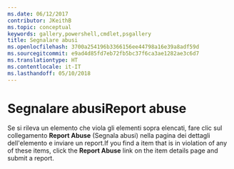 ```yaml
---
ms.date: 06/12/2017
contributor: JKeithB
ms.topic: conceptual
keywords: gallery,powershell,cmdlet,psgallery
title: Segnalare abusi
ms.openlocfilehash: 3700a254196b3366156ee44798a16e39a8adf59d
ms.sourcegitcommit: e9ad4d85fd7eb72fb5bc37f6ca3ae1282ae3c6d7
ms.translationtype: HT
ms.contentlocale: it-IT
ms.lasthandoff: 05/10/2018
---
```

# <a name="report-abuse"></a><span data-ttu-id="ef611-103">Segnalare abusi</span><span class="sxs-lookup"><span data-stu-id="ef611-103">Report abuse</span></span>

<span data-ttu-id="ef611-104">Se si rileva un elemento che viola gli elementi sopra elencati, fare clic sul collegamento **Report Abuse** (Segnala abusi) nella pagina dei dettagli dell'elemento e inviare un report.</span><span class="sxs-lookup"><span data-stu-id="ef611-104">If you find a item that is in violation of any of these items, click the **Report Abuse** link on the item details page and submit a report.</span></span>